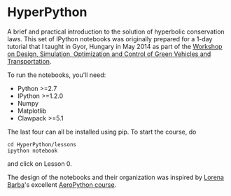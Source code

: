 HyperPython
===========

A brief and practical introduction to the solution of hyperbolic conservation laws.
This set of IPython notebooks was originally prepared for a 1-day tutorial that I
taught in Gyor, Hungary in May 2014 as part of the 
[Workshop on Design, Simulation, Optimization and Control of Green Vehicles and Transportation](http://jkk.sze.hu/en_GB/program).

To run the notebooks, you'll need:

- Python >=2.7
- IPython >=1.2.0
- Numpy
- Matplotlib
- Clawpack >=5.1

The last four can all be installed using pip.  To start the course, do

    cd HyperPython/lessons
    ipython notebook
    
and click on Lesson 0.

The design of the notebooks and their organization was inspired by [Lorena Barba](http://lorenabarba.com/)'s excellent
[AeroPython course](https://github.com/barbagroup/AeroPython).
